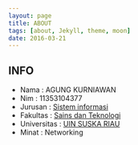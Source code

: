 ```yaml
---
layout: page
title: ABOUT
tags: [about, Jekyll, theme, moon]
date: 2016-03-21
---
```



## INFO
* Nama : AGUNG KURNIAWAN
* Nim : 11353104377
* Jurusan : <a href="http://sif.uin-suska.ac.id/"> Sistem informasi </a>
* Fakultas : <a href="http://fst.uin-suska.ac.id/">Sains dan Teknologi</a>
* Universitas : <a href="http://uin-suska.ac.id">UIN SUSKA RIAU</a>
* Minat : Networking

